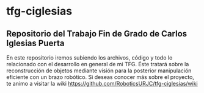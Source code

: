 # tfg-ciglesias
## Repositorio del Trabajo Fin de Grado de Carlos Iglesias Puerta

En este repositorio iremos subiendo los archivos, código y todo lo relacionado con el desarrollo 
en general de mi TFG. Éste tratará sobre la reconstrucción de objetos mediante visión para la posterior 
manipulación eficiente con un brazo robótico.
Si deseas conocer más sobre el proyecto, te animo a visitar la wiki https://github.com/RoboticsURJC/tfg-ciglesias/wiki

